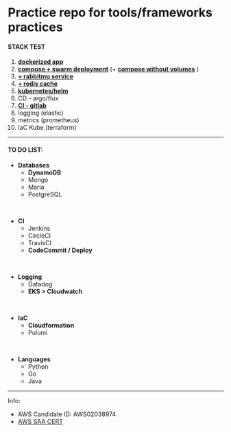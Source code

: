 # Practice repo for tools/frameworks practices

#### STACK TEST

1. [**dockerized app**](https://github.com/rsaldano/devops-tools-integration/tree/1.pure-docker) 
1. [**compose + swarm deployment**](https://github.com/rsaldano/devops-tools-integration/tree/2.compose) 
(+ [**compose without volumes**](https://github.com/rsaldano/devops-tools-integration/tree/2.1.compose-novolume) )
1. [**+ rabbitmq service**](https://github.com/rsaldano/devops-tools-integration/tree/3.rabbitmq)
1. [**+ redis cache**](https://github.com/rsaldano/devops-tools-integration/tree/4.redis)
1. [**kubernetes/helm**](https://gitlab.com/kube-app-test/app-src-cd)
1. CD - argo/flux
1. [**CI - gitlab**](https://gitlab.com/kube-app-test/app-src-ci)
1. logging (elastic)
1. metrics (prometheus)
1. IaC Kube (terraform)

---

#### **TO DO LIST:**
* **Databases**
  * **DynamoDB**
  * Mongo
  * Maria
  * PostgreSQL
<br />

* **CI**
  * Jenkins
  * CircleCI
  * TravisCI
  * **CodeCommit / Deploy**
<br />

* **Logging**
  * Datadog
  * **EKS > Cloudwatch**
<br />

* **IaC**
  * **Cloudformation**
  * Pulumi
<br />

* **Languages**
  * Python
  * Go
  * Java

---
Info:
* AWS Candidate ID: AWS02038974
* [AWS SAA CERT](certs/aws-saa.pdf)
